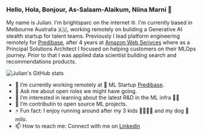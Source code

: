 ### Hello, Hola, Bonjour, As-Salaam-Alaikum, Niina Marni 👋

My name is Julian. I'm brightsparc on the internet 🌐.  I'm currently based in Melbourne Australia 🇦🇺, working remotely on buliding a Generative AI stealth startup for talent teams.  Previously I lead platform engineering remotely for [Predibase](https://predibase.com/), after 4 years at [Amazon Web Serivces](https://aws.ai/) where as a Principal Solutions Architect I focused on helping customers on their MLOps journey.  Prior to that I was applied data scientist building search and recommendations products.   

![Julian's GitHub stats](https://github-readme-stats.vercel.app/api?username=brightsparc&show_icons=true&theme=tokyonight)

- 🔭 I’m currently working remotely at 🤖 ML Startup [Predibase](https://predibase.com/).
- 💬 Ask me about open roles we might have going.
- 🌱 I’m interested in learning about the latest R&D in the ML infra 👨‍🔧  
- 👯 I’m contributin to open source ML projects.
- ⚡ Fun fact: I enjoy running around after my 3 kids 👨‍👩‍👧‍👦   and my dog 🐶 milo.
- 📫 How to reach me: Connect with me on [Linkedin](https://www.linkedin.com/in/julianbright/)
